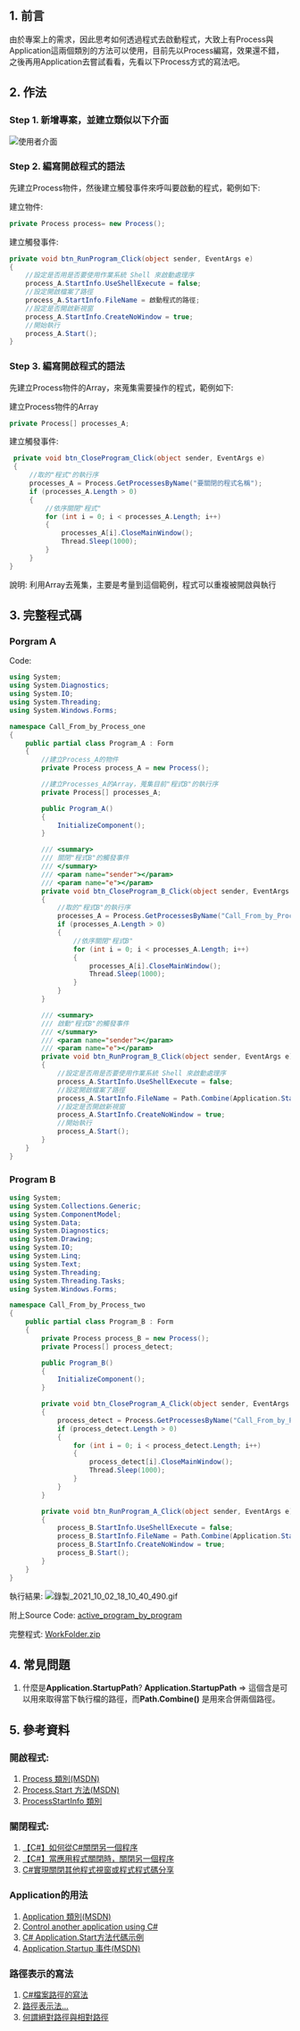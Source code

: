 ## 1. 前言
 由於專案上的需求，因此思考如何透過程式去啟動程式，大致上有Process與Application這兩個類別的方法可以使用，目前先以Process編寫，效果還不錯，之後再用Application去嘗試看看，先看以下Process方式的寫法吧。


## 2. 作法

### Step 1. 新增專案，並建立類似以下介面
![使用者介面](https://github.com/JJDing-Louis/active_program_by_program/blob/main/CSharp_%E5%88%A9%E7%94%A8Process%E5%95%9F%E5%8B%95%E5%85%B6%E4%BB%96%E6%87%89%E7%94%A8%E7%A8%8B%E5%BC%8F_pic/Pasted%20image%2020211002183226.png?raw=true)

### Step 2. 編寫開啟程式的語法

先建立Process物件，然後建立觸發事件來呼叫要啟動的程式，範例如下:

建立物件:
```cs
private Process process= new Process();
```

建立觸發事件:
```cs
private void btn_RunProgram_Click(object sender, EventArgs e)
{
    //設定是否用是否要使用作業系統 Shell 來啟動處理序
    process_A.StartInfo.UseShellExecute = false;
    //設定開啟檔案了路徑
    process_A.StartInfo.FileName = 啟動程式的路徑;
    //設定是否開啟新視窗
    process_A.StartInfo.CreateNoWindow = true;
    //開始執行
    process_A.Start();
}
```

### Step 3. 編寫開啟程式的語法

先建立Process物件的Array，來蒐集需要操作的程式，範例如下:

建立Process物件的Array
```cs
private Process[] processes_A;
```

建立觸發事件:
```cs
 private void btn_CloseProgram_Click(object sender, EventArgs e)
 {
     //取的"程式"的執行序
     processes_A = Process.GetProcessesByName("要關閉的程式名稱");
     if (processes_A.Length > 0)
     {
         //依序關閉"程式"
         for (int i = 0; i < processes_A.Length; i++)
         {
             processes_A[i].CloseMainWindow();
             Thread.Sleep(1000);
         }
     }
}
```

說明:
利用Array去蒐集，主要是考量到這個範例，程式可以重複被開啟與執行

## 3. 完整程式碼
### Porgram A
Code:
```cs
using System;
using System.Diagnostics;
using System.IO;
using System.Threading;
using System.Windows.Forms;

namespace Call_From_by_Process_one
{
    public partial class Program_A : Form
    {
        //建立Process_A的物件
        private Process process_A = new Process();

        //建立Processes_A的Array，蒐集目前"程式B"的執行序
        private Process[] processes_A;

        public Program_A()
        {
            InitializeComponent();
        }

        /// <summary>
        /// 關閉"程式B"的觸發事件
        /// </summary>
        /// <param name="sender"></param>
        /// <param name="e"></param>
        private void btn_CloseProgram_B_Click(object sender, EventArgs e)
        {
            //取的"程式B"的執行序
            processes_A = Process.GetProcessesByName("Call_From_by_Process_two");
            if (processes_A.Length > 0)
            {
                //依序關閉"程式B"
                for (int i = 0; i < processes_A.Length; i++)
                {
                    processes_A[i].CloseMainWindow();
                    Thread.Sleep(1000);
                }
            }
        }

        /// <summary>
        /// 啟動"程式B"的觸發事件
        /// </summary>
        /// <param name="sender"></param>
        /// <param name="e"></param>
        private void btn_RunProgram_B_Click(object sender, EventArgs e)
        {
            //設定是否用是否要使用作業系統 Shell 來啟動處理序
            process_A.StartInfo.UseShellExecute = false;
            //設定開啟檔案了路徑
            process_A.StartInfo.FileName = Path.Combine(Application.StartupPath, @"../Program_B/Call_From_by_Process_two.exe");
            //設定是否開啟新視窗
            process_A.StartInfo.CreateNoWindow = true;
            //開始執行
            process_A.Start();
        }
    }
}
```

### Program B
```cs
using System;
using System.Collections.Generic;
using System.ComponentModel;
using System.Data;
using System.Diagnostics;
using System.Drawing;
using System.IO;
using System.Linq;
using System.Text;
using System.Threading;
using System.Threading.Tasks;
using System.Windows.Forms;

namespace Call_From_by_Process_two
{
    public partial class Program_B : Form
    {
        private Process process_B = new Process();
        private Process[] process_detect;

        public Program_B()
        {
            InitializeComponent();
        }

        private void btn_CloseProgram_A_Click(object sender, EventArgs e)
        {
            process_detect = Process.GetProcessesByName("Call_From_by_Process_one");
            if (process_detect.Length > 0)
            {
                for (int i = 0; i < process_detect.Length; i++)
                {
                    process_detect[i].CloseMainWindow();
                    Thread.Sleep(1000);
                }
            }
        }

        private void btn_RunProgram_A_Click(object sender, EventArgs e)
        {
            process_B.StartInfo.UseShellExecute = false;
            process_B.StartInfo.FileName = Path.Combine(Application.StartupPath, @"../Program_A/Call_From_by_Process_one.exe");
            process_B.StartInfo.CreateNoWindow = true;
            process_B.Start();
        }
    }
}
```

執行結果:
![錄製_2021_10_02_18_10_40_490.gif](CSharp_利用Process啟動其他應用程式_pic/錄製_2021_10_02_18_10_40_490.gif)

附上Source Code: [active_program_by_program](https://github.com/JJDing-Louis/active_program_by_program)

完整程式: [WorkFolder.zip](https://github.com/JJDing-Louis/active_program_by_program/raw/main/WorkFolder.zip)

## 4. 常見問題
1. 什麼是**Application.StartupPath**?
**Application.StartupPath** => 這個含是可以用來取得當下執行檔的路徑，而**Path.Combine()** 是用來合併兩個路徑。

## 5. 參考資料
### 開啟程式:
1. [Process 類別(MSDN)](https://docs.microsoft.com/zh-tw/dotnet/api/system.diagnostics.process?redirectedfrom=MSDN&view=net-5.0#examples)
2. [Process.Start 方法(MSDN)](https://docs.microsoft.com/zh-tw/dotnet/api/system.diagnostics.process.start?view=net-5.0#System_Diagnostics_Process_Start_System_String_System_String_)
3. [ProcessStartInfo 類別](https://docs.microsoft.com/zh-tw/dotnet/api/system.diagnostics.processstartinfo?view=net-5.0#properties)

### 關閉程式:
1. [【C#】如何從C#關閉另一個程序](https://www.796t.com/post/NW80Znc=.html)
2. [【C#】當應用程式關閉時，關閉另一個程序](https://www.796t.com/post/OXN1bnU=.html)
3. [C#實現關閉其他程式視窗或程式程式碼分享](https://www.itread01.com/article/1433408951.html)

### Application的用法
1. [Application 類別(MSDN)](https://docs.microsoft.com/zh-tw/dotnet/api/system.windows.application?view=net-5.0#methods)
2. [Control another application using C#](https://stackoverflow.com/questions/1134993/control-another-application-using-c-sharp) 
3. [C# Application.Start方法代碼示例](https://vimsky.com/zh-tw/examples/detail/csharp-ex---Application-Start-method.html) 
4. [Application.Startup 事件(MSDN)](https://docs.microsoft.com/zh-tw/dotnet/api/system.windows.application.startup?view=net-5.0)

### 路徑表示的寫法
1. [C#檔案路徑的寫法](https://www.itread01.com/content/1546176603.html)
2. [路徑表示法...](http://web12.ravs.ntct.edu.tw/know/show.asp?QUESTIONID=29)
3. [何謂絕對路徑與相對路徑](https://mitblog.pixnet.net/blog/post/24971111)

